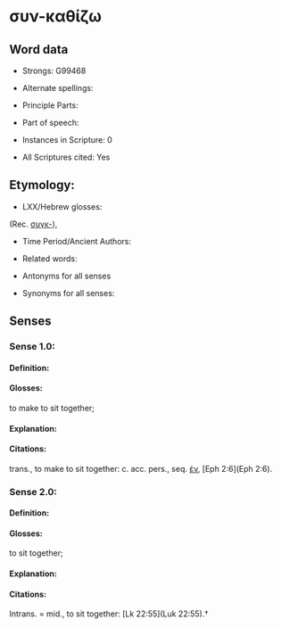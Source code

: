 # συν-καθίζω

<!-- Status: S2=NeedsEdits -->
<!-- Lexica used for edits:   -->

## Word data

* Strongs: G99468

* Alternate spellings:

 

* Principle Parts: 


* Part of speech: 


* Instances in Scripture: 0

* All Scriptures cited: Yes

## Etymology: 


* LXX/Hebrew glosses: 

(Rec. [συγκ-]()), 

* Time Period/Ancient Authors: 


* Related words: 

* Antonyms for all senses

* Synonyms for all senses: 


## Senses 


### Sense  1.0: 

#### Definition: 

#### Glosses: 

to make to sit together; 

#### Explanation: 


#### Citations: 

trans., to make to sit together: c. acc. pers., seq. [ἐν](), [Eph 2:6](Eph 2:6). 

### Sense  2.0: 

#### Definition: 

#### Glosses: 

to sit together; 

#### Explanation: 


#### Citations: 

Intrans. = mid., to sit together: [Lk 22:55](Luk 22:55).†
